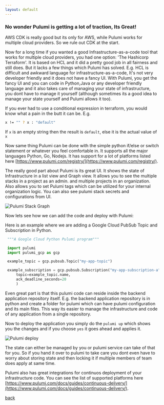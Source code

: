 ```yaml
---
layout: default
---
```


### No wonder Pulumi is getting a lot of traction, Its Great!

AWS CDK is really good but its only for AWS, while Pulumi works for multiple cloud providers. So we rule out CDK at the start.

Now for a long time if you wanted a good Infrastructure-as-a-code tool that works for multiple cloud providers, you had one option: 'The Hashicorp Terraform'. It is based on HCL and it did a pretty good job in all fairness and still does. But it lacks a few things which Pulumi has solved. E.g. HCL is difficult and awkward language for infrastructure-as-a-code, It's not very developer friendly and it does not have a fancy UI. With Pulumi, you get the fancy UI and you can code in Python,Java or any developer friendly language and it also takes care of managing your state of infrastructure, you dont have to manage it yourself (although sometimes its a good idea to manage your state yourself and Pulumi allows it too).

If you ever had to use a conditional expression in terraform, you would know what a pain in the butt it can be. E.g.

```bash
x != "" ? x : "default"
```
If `x` is an empty string then the result is `default`, else it is the actual value of `x`

Now same thing Pulumi can be done with the simple python if/else or switch statement or whatever you feel comfortable in.
It supports all the major languages Python, Go, Nodejs. 
It has support for a lot of platforms listed here [https://www.pulumi.com/registry/](https://www.pulumi.com/registry/).

The really good part about Pulumi is its great UI. It shows the state of Infrastructure in a list view and Graph view. It allows you to see the multiple stacks in a project as an admin. and multiple projects in an organization. Also allows you to set Pulumi tags which can be utilized for your internal organization logic. You can also see pulumi stack secrets and configurations from UI.

![Pulumi Stack Graph](../assets/img/psg1.png)

Now lets see how we can add the code and deploy with Pulumi:

Here is an example where we are adding a Google Cloud PubSub Topic and Subscription in Python. 

```python
 """A Google Cloud Python Pulumi program"""

 import pulumi
 import pulumi_gcp as gcp

 example_topic = gcp.pubsub.Topic("my-app-topic")

 example_subscription = gcp.pubsub.Subscription("my-app-subscription-a",
     topic=example_topic.name,
     ack_deadline_seconds=20
     )
```

Even great part is that this pulumi code can reside inside the backend application repository itself. E.g. the backend application repository is in python and create a folder for pulumi which can have pulumi configuration and its main files. This way its easier to manage the infrastructure and code of any application from a single repository.

Now to deploy the application you simply do the `pulumi up` which shows you the changes and if you choose `yes` it goes ahead and applies it.

![Pulumi deploy](../assets/img/psg2.png)

The state can either be managed by you or pulumi service can take of that for you. So if you hand it over to pulumi to take care you dont even have to worry about storing state and then locking it if multiple members of team does apply at same time.

Pulumi also has great integrations for continuos deployment of your infrastructure code. You can see the list of supported platforms here [https://www.pulumi.com/docs/guides/continuous-delivery/](https://www.pulumi.com/docs/guides/continuous-delivery/).


[back](../)
